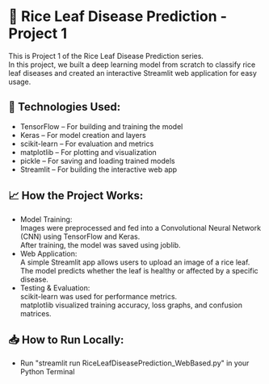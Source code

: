 # 🌾 Rice Leaf Disease Prediction - Project 1
This is Project 1 of the Rice Leaf Disease Prediction series.<br>
In this project, we built a deep learning model from scratch to classify rice leaf diseases and created an interactive Streamlit web application for easy usage.

## 🚀 Technologies Used:
 - TensorFlow – For building and training the model
 - Keras – For model creation and layers
 - scikit-learn – For evaluation and metrics
 - matplotlib – For plotting and visualization
 - pickle – For saving and loading trained models
 - Streamlit – For building the interactive web app

## 📈 How the Project Works:
  - Model Training:<br>
    Images were preprocessed and fed into a Convolutional Neural Network (CNN) using TensorFlow and Keras.<br>
    After training, the model was saved using joblib.
  - Web Application:<br>
    A simple Streamlit app allows users to upload an image of a rice leaf.<br>
    The model predicts whether the leaf is healthy or affected by a specific disease.
  - Testing & Evaluation:<br>
    scikit-learn was used for performance metrics.<br>
    matplotlib visualized training accuracy, loss graphs, and confusion matrices.

## 📥 How to Run Locally:
  - Run "streamlit run RiceLeafDiseasePrediction_WebBased.py" in your Python Terminal
